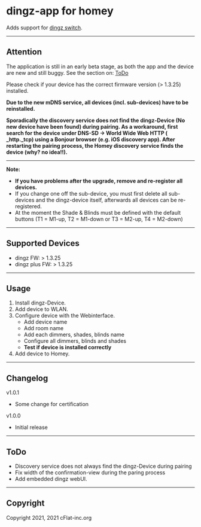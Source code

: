 # dingz-app for homey

Adds support for [dingz switch](https://www.dingz.ch/).

---

## Attention

The application is still in an early beta stage, as both the app and the device are new and still buggy. See the section on: [ToDo](##ToDo)

Please check if your device has the correct firmware version (> 1.3.25) installed.

**Due to the new mDNS service, all devices (incl. sub-devices) have to be reinstalled.**

**Sporadically the discovery service does not find the dingz-Device (No new device have been found) during pairing. As a workaround, first search for the device under DNS-SD -> World Wide Web HTTP ( \_http.\_tcp) using a Bonjour browser (e.g. iOS discovery app). After restarting the pairing process, the Homey discovery service finds the device (why? no idea!!).**

---

**Note:**

- **If you have problems after the upgrade, remove and re-register all devices.**
- If you change one off the sub-device, you must first delete all sub-devices and the dingz-device itself, afterwards all devices can be re-registered.
- At the moment the Shade & Blinds must be defined with the default buttons (T1 = M1-up, T2 = M1-down or T3 = M2-up, T4 = M2-down)

---

## Supported Devices

- dingz       FW: > 1.3.25
- dingz plus  FW: > 1.3.25

---

## Usage

1. Install dingz-Device.
1. Add device to WLAN.
1. Configure device with the Webinterface.
   - Add device name
   - Add room name
   - Add each dimmers, shades, blinds name
   - Configure all dimmers, blinds and shades
   - **Test if device is installed correctly**
1. Add device to Homey.

---

## Changelog

v1.0.1

- Some change for certification

v1.0.0

- Initial release

---

## ToDo

- Discovery service does not always find the dingz-Device during pairing
- Fix width of the confirmation-view during the paring process
- Add embedded dingz webUI.

---

## Copyright

Copyright 2021, 2021 cFlat-inc.org
